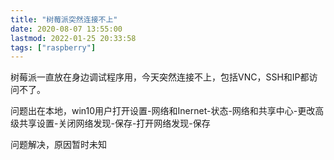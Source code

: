 ```yaml
---
title: "树莓派突然连接不上"
date: 2020-08-07 13:55:00
lastmod: 2022-01-25 20:33:58
tags: ["raspberry"]
---
```


树莓派一直放在身边调试程序用，今天突然连接不上，包括VNC，SSH和IP都访问不了。

问题出在本地，win10用户打开设置-网络和Inernet-状态-网络和共享中心-更改高级共享设置-关闭网络发现-保存-打开网络发现-保存

问题解决，原因暂时未知